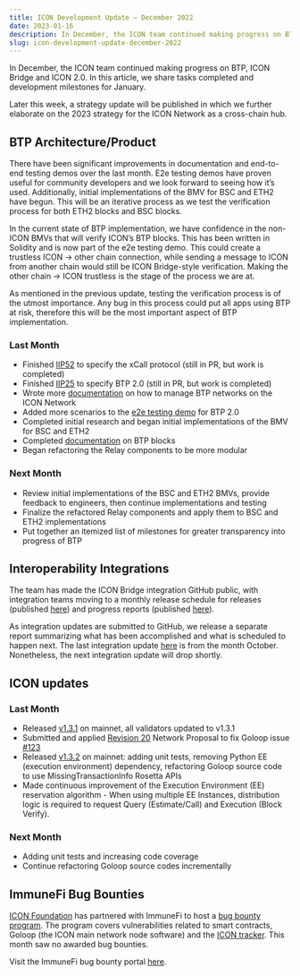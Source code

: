 ```yaml
---
title: ICON Development Update – December 2022
date: 2023-01-16
description: In December, the ICON team continued making progress on BTP, ICON Bridge and ICON 2.0. In this article, we’ll share tasks completed and development milestones for January.
slug: icon-development-update-december-2022
---
```


In December, the ICON team continued making progress on BTP, ICON Bridge and ICON 2.0. In this article, we share tasks completed and development milestones for January. 

Later this week, a strategy update will be published in which we further elaborate on the 2023 strategy for the ICON Network as a cross-chain hub.

## BTP Architecture/Product

There have been significant improvements in documentation and end-to-end testing demos over the last month. E2e testing demos have proven useful for community developers and we look forward to seeing how it’s used. Additionally, initial implementations of the BMV for BSC and ETH2 have begun. This will be an iterative process as we test the verification process for both ETH2 blocks and BSC blocks. 

In the current state of BTP implementation, we have confidence in the non-ICON BMVs that will verify ICON’s BTP blocks. This has been written in Solidity and is now part of the e2e testing demo. This could create a trustless ICON → other chain connection, while sending a message to ICON from another chain would still be ICON Bridge-style verification. Making the other chain → ICON trustless is the stage of the process we are at.

As mentioned in the previous update, testing the verification process is of the utmost importance. Any bug in this process could put all apps using BTP at risk, therefore this will be the most important aspect of BTP implementation.

### Last Month

- Finished [IIP52](https://github.com/icon-project/IIPs/pull/55) to specify the xCall protocol (still in PR, but work is completed)
- Finished [IIP25](https://github.com/icon-project/IIPs/pull/58) to specify BTP 2.0 (still in PR, but work is completed)
- Wrote more [documentation](https://github.com/icon-project/IIPs/pull/58) on how to manage BTP networks on the ICON Network
- Added more scenarios to the [e2e testing demo](https://github.com/icon-project/btp/tree/896eea19e683118361a6cd00baf20725f5d05393/e2edemo) for BTP 2.0
- Completed initial research and began initial implementations of the BMV for BSC and ETH2
- Completed [documentation](https://github.com/icon-project/goloop/blob/master/doc/btp2_extension.md) on BTP blocks
- Began refactoring the Relay components to be more modular

### Next Month

- Review initial implementations of the BSC and ETH2 BMVs, provide feedback to engineers, then continue implementations and testing
- Finalize the refactored Relay components and apply them to BSC and ETH2 implementations
- Put together an itemized list of milestones for greater transparency into progress of BTP

## Interoperability Integrations
The team has made the ICON Bridge integration GitHub public, with integration teams moving to a monthly release schedule for releases (published [here](https://github.com/icon-project/icon-bridge/releases/tag/v0.0.10)) and progress reports (published [here](https://github.com/icon-project/grants-program/tree/main/progress-reports/icon-bridge)). 

As integration updates are submitted to GitHub, we release a separate report summarizing what has been accomplished and what is scheduled to happen next. The last integration update [here](https://icon.community/blog/2022/icon-integration-update-october-2022/) is from the month October. Nonetheless, the next integration update will drop shortly.

## ICON updates
### Last Month
* Released [v1.3.1](https://github.com/icon-project/goloop/releases/tag/v1.3.1) on mainnet, all validators updated to v1.3.1
* Submitted and applied [Revision 20](https://main.tracker.solidwallet.io/proposal/0x1f53e4dbcf1fafea1a7f46ee427142c6a9035b359fa2e9f47804c9066d999b60) Network Proposal to fix Goloop issue [#123](https://github.com/icon-project/goloop/issues/123)
* Released [v1.3.2](https://github.com/icon-project/goloop/releases/tag/v1.3.2) on mainnet: adding unit tests, removing Python EE (execution environment) dependency, refactoring Goloop source code to use MissingTransactionInfo Rosetta APIs
* Made continuous improvement of the Execution Environment (EE) reservation algorithm - When using multiple EE Instances, distribution logic is required to request Query (Estimate/Call) and Execution (Block Verify).
### Next Month
* Adding unit tests and increasing code coverage 
* Continue refactoring Goloop source codes incrementally 

## ImmuneFi Bug Bounties
[ICON Foundation](https://icon.foundation/) has partnered with ImmuneFi to host a [bug bounty program](https://icon.community/blog/2022/icon-foundation-partners-with-immunefi-for-bug-bounty-program/). The program covers vulnerabilities related to smart contracts, Goloop (the ICON main network node software) and the [ICON tracker](https://tracker.icon.community/). This month saw no awarded bug bounties.

Visit the ImmuneFi bug bounty portal [here](https://immunefi.com/bounty/icon/).
